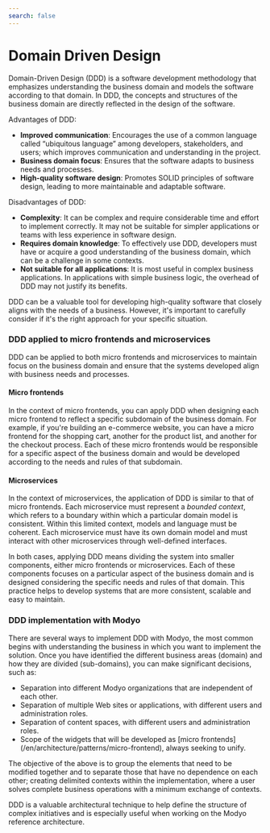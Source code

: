 ```yaml
---
search: false
---
```


# Domain Driven Design

Domain-Driven Design (DDD) is a software development methodology that emphasizes understanding the business domain and models the software according to that domain. In DDD, the concepts and structures of the business domain are directly reflected in the design of the software.

Advantages of DDD:

- **Improved communication**: Encourages the use of a common language called “ubiquitous language” among developers, stakeholders, and users; which improves communication and understanding in the project.
- **Business domain focus**: Ensures that the software adapts to business needs and processes.
- **High-quality software design**: Promotes SOLID principles of software design, leading to more maintainable and adaptable software.

Disadvantages of DDD:

- **Complexity**: It can be complex and require considerable time and effort to implement correctly. It may not be suitable for simpler applications or teams with less experience in software design.
- **Requires domain knowledge**: To effectively use DDD, developers must have or acquire a good understanding of the business domain, which can be a challenge in some contexts.
- **Not suitable for all applications**: It is most useful in complex business applications. In applications with simple business logic, the overhead of DDD may not justify its benefits.

DDD can be a valuable tool for developing high-quality software that closely aligns with the needs of a business. However, it's important to carefully consider if it's the right approach for your specific situation.

### DDD applied to micro frontends and microservices

DDD can be applied to both micro frontends and microservices to maintain focus on the business domain and ensure that the systems developed align with business needs and processes.

#### Micro frontends
In the context of micro frontends, you can apply DDD when designing each micro frontend to reflect a specific subdomain of the business domain. For example, if you're building an e-commerce website, you can have a micro frontend for the shopping cart, another for the product list, and another for the checkout process. Each of these micro frontends would be responsible for a specific aspect of the business domain and would be developed according to the needs and rules of that subdomain.

#### Microservices
In the context of microservices, the application of DDD is similar to that of micro frontends. Each microservice must represent a _bounded context_, which refers to a boundary within which a particular domain model is consistent. Within this limited context, models and language must be coherent. Each microservice must have its own domain model and must interact with other microservices through well-defined interfaces.

In both cases, applying DDD means dividing the system into smaller components, either micro frontends or microservices. Each of these components focuses on a particular aspect of the business domain and is designed considering the specific needs and rules of that domain. This practice helps to develop systems that are more consistent, scalable and easy to maintain.


### DDD implementation with Modyo
There are several ways to implement DDD with Modyo, the most common begins with understanding the business in which you want to implement the solution. Once you have identified the different business areas (domain) and how they are divided (sub-domains), you can make significant decisions, such as:
- Separation into different Modyo organizations that are independent of each other.
- Separation of multiple Web sites or applications, with different users and administration roles.
- Separation of content spaces, with different users and administration roles.
- Scope of the widgets that will be developed as [micro frontends] (/en/architecture/patterns/micro-frontend), always seeking to unify.

The objective of the above is to group the elements that need to be modified together and to separate those that have no dependence on each other; creating delimited contexts within the implementation, where a user solves complete business operations with a minimum exchange of contexts.

DDD is a valuable architectural technique to help define the structure of complex initiatives and is especially useful when working on the Modyo reference architecture.